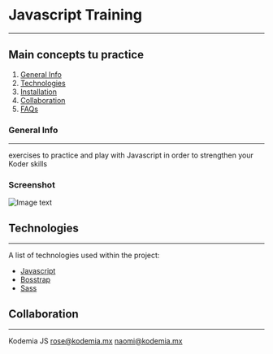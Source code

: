 # Javascript Training
***

## Main concepts tu practice

1. [General Info](#general-info)
2. [Technologies](#technologies)
3. [Installation](#installation)
4. [Collaboration](#collaboration)
5. [FAQs](#faqs)
### General Info
***
exercises to practice and play with Javascript in order to strengthen your Koder skills
### Screenshot
![Image text](https://www.united-internet.de/fileadmin/user_upload/Brands/Downloads/Logo_IONOS_by.jpg)
## Technologies
***
A list of technologies used within the project:
* [Javascript](https://example.com) 
* [Bosstrap](https://getbootstrap.com/)
* [Sass](https://sass-lang.com/)

## Collaboration
***
Kodemia JS
rose@kodemia.mx
naomi@kodemia.mx
